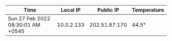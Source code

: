 | Time     | Local IP | Public IP | Temperature |
| ----------- | ----------- | ----------- | ----------- |
| Sun 27 Feb 2022 08:30:01 AM +0545      | 10.0.2.133     | 202.51.87.170  | 44.5° |
